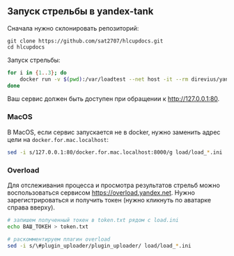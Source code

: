 ## Запуск стрельбы в yandex-tank

Сначала нужно склонировать репозиторий:

```
git clone https://github.com/sat2707/hlcupdocs.git
cd hlcupdocs
```

Запуск стрельбы:

```bash
for i in {1..3}; do
    docker run -v $(pwd):/var/loadtest --net host -it --rm direvius/yandex-tank -c load/load_$i.ini
done
```

Ваш сервис должен быть доступен при обращении к http://127.0.0.1:80.

### MacOS

В MacOS, если сервис запускается не в docker, нужно заменить адрес цели на
`docker.for.mac.localhost`:

```bash
sed -i s/127.0.0.1:80/docker.for.mac.localhost:8000/g load/load_*.ini
```

### Overload

Для отслеживания процесса и просмотра результатов стрельб можно воспользоваться
сервисом https://overload.yandex.net. Нужно зарегистрироваться и получить токен
(нужно кликнуть по аватарке справа вверху).

```bash
# запишем полученный токен в token.txt рядом с load.ini
echo ВАШ_ТОКЕН > token.txt

# раскомментируем плагин overload
sed -i s/\#plugin_uploader/plugin_uploader/ load/load_*.ini
```

